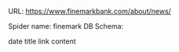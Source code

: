 URL: https://www.finemarkbank.com/about/news/

Spider name: finemark
DB Schema:

date
title
link
content
